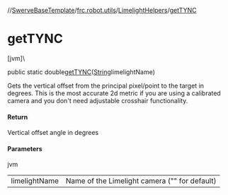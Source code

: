 //[SwerveBaseTemplate](../../../index.md)/[frc.robot.utils](../index.md)/[LimelightHelpers](index.md)/[getTYNC](get-t-y-n-c.md)

# getTYNC

[jvm]\

public static double[getTYNC](get-t-y-n-c.md)([String](https://docs.oracle.com/javase/8/docs/api/java/lang/String.html)limelightName)

Gets the vertical offset from the principal pixel/point to the target in degrees. This is the most accurate 2d metric if you are using a calibrated camera and you don't need adjustable crosshair functionality.

#### Return

Vertical offset angle in degrees

#### Parameters

jvm

| | |
|---|---|
| limelightName | Name of the Limelight camera (&quot;&quot; for default) |
